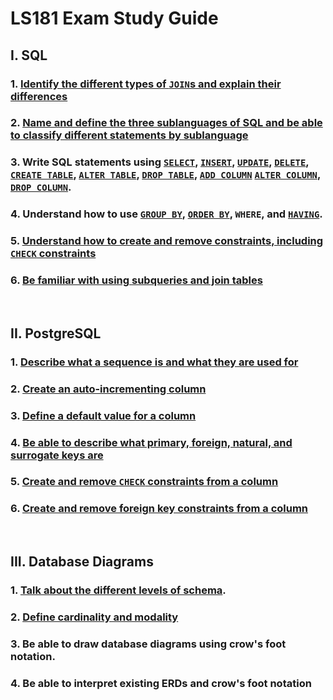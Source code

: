 # LS181 Exam Study Guide

## I. SQL

### 1. [Identify the different types of `JOIN`s and explain their differences](https://launchschool.com/books/sql/read/joins#whatissqljoin)
    
### 2. [Name and define the three sublanguages of SQL and be able to classify different statements by sublanguage](https://launchschool.com/books/sql/read/interacting_with_postgresql#sqlsublanguages)
    
### 3. Write SQL statements using [`SELECT`](https://launchschool.com/books/sql/read/select_queries#selectquerysyntax), [`INSERT`](https://launchschool.com/books/sql/read/add_data#insertionstatementsyntax), [`UPDATE`](https://launchschool.com/books/sql/read/update_and_delete_data#updatingdata), [`DELETE`](https://launchschool.com/books/sql/read/update_and_delete_data#deletingdata), [`CREATE TABLE`](https://launchschool.com/books/sql/read/create_table#tablecreationsyntax), [`ALTER TABLE`](https://launchschool.com/books/sql/read/alter_table#altertablesyntax), [`DROP TABLE`](https://launchschool.com/books/sql/read/alter_table#droppingtables), [`ADD COLUMN`](https://launchschool.com/books/sql/read/alter_table#addingacolumn) [`ALTER COLUMN`](https://launchschool.com/books/sql/read/alter_table#renamingacolumn), [`DROP COLUMN`](https://launchschool.com/books/sql/read/alter_table#removingacolumn).
    
### 4. Understand how to use [`GROUP BY`](https://launchschool.com/books/sql/read/more_on_select#groupby), [`ORDER BY`](https://launchschool.com/books/sql/read/select_queries#ordering), `WHERE`, and [`HAVING`](https://launchschool.com/lessons/a1779fd2/assignments/f4b7a9dc).
    
### 5. [Understand how to create and remove constraints, including `CHECK` constraints](https://launchschool.com/books/sql/read/add_data#constraintsdata)
    
### 6. [Be familiar with using subqueries and join tables](https://launchschool.com/lessons/e752508c/assignments/2009d549)

<br>

## II. PostgreSQL

### 1. [Describe what a sequence is and what they are used for](https://launchschool.com/lessons/a1779fd2/assignments/00e428da)

### 2. [Create an auto-incrementing column](https://launchschool.com/lessons/a1779fd2/assignments/00e428da)

### 3. [Define a default value for a column](https://launchschool.com/lessons/a1779fd2/assignments/c6a5a6cb)

### 4. [Be able to describe what primary, foreign, natural, and surrogate keys are](https://launchschool.com/lessons/a1779fd2/assignments/00e428da)

### 5. [Create and remove `CHECK` constraints from a column](https://launchschool.com/books/sql/read/add_data#constraintsdata)

### 6. [Create and remove foreign key constraints from a column](https://launchschool.com/lessons/5ae760fa/assignments/bb4f3ba2)

<br>

## III. Database Diagrams

### 1. [Talk about the different levels of schema](https://launchschool.com/lessons/5ae760fa/assignments/2f3bc8f7).

### 2. [Define cardinality and modality](https://launchschool.com/lessons/5ae760fa/assignments/46053e3b)

### 3. Be able to draw database diagrams using crow's foot notation.

### 4. Be able to interpret existing ERDs and crow's foot notation
